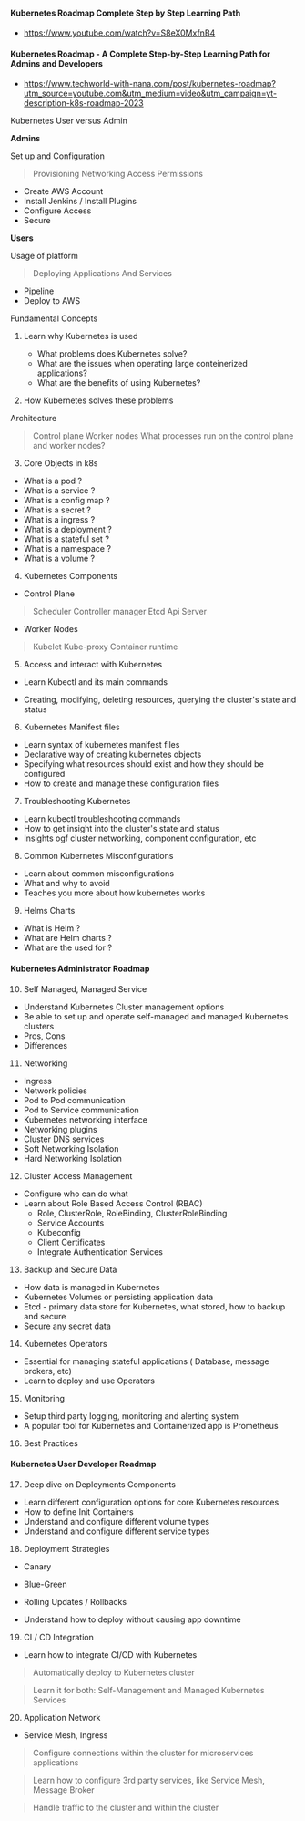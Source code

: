 #### Kubernetes Roadmap Complete Step by Step Learning Path

- https://www.youtube.com/watch?v=S8eX0MxfnB4 

#### Kubernetes Roadmap - A Complete Step-by-Step Learning Path for Admins and Developers

- https://www.techworld-with-nana.com/post/kubernetes-roadmap?utm_source=youtube.com&utm_medium=video&utm_campaign=yt-description-k8s-roadmap-2023 

Kubernetes User versus Admin

**Admins**

Set up and Configuration 

> Provisioning
> Networking
> Access
> Permissions

- Create AWS Account
- Install Jenkins / Install Plugins
- Configure Access
- Secure

**Users**

Usage of platform

> Deploying Applications
> And Services

- Pipeline 
- Deploy to AWS 

Fundamental Concepts

1. Learn why Kubernetes is used
   
   - What problems does Kubernetes solve?
   - What are the issues when operating large conteinerized applications?
   - What are the benefits of using Kubernetes?

2. How Kubernetes solves these problems

Architecture

> Control plane
> Worker nodes
> What processes run on the control plane and worker nodes?

3. Core Objects in k8s

- What is a pod ?
- What is a service ?
- What is a config map ?
- What is a secret ?
- What is a ingress ?
- What is a deployment ?
- What is a stateful set ?
- What is a namespace ?
- What is a volume ? 

4. Kubernetes Components 

- Control Plane
  
> Scheduler
> Controller manager
> Etcd
> Api Server

- Worker Nodes

> Kubelet
> Kube-proxy
> Container runtime

5. Access and interact with Kubernetes

- Learn Kubectl and its main commands 

- Creating, modifying, deleting resources, querying the cluster's state and status

6. Kubernetes Manifest files

- Learn syntax of kubernetes manifest files
- Declarative way of creating kubernetes objects
- Specifying what resources should exist and how they should be configured
- How to create and manage these configuration files

7. Troubleshooting Kubernetes

- Learn kubectl troubleshooting commands
- How to get insight into the cluster's state and status
- Insights ogf cluster networking, component configuration, etc

8. Common Kubernetes Misconfigurations

- Learn about common misconfigurations 
- What and why to avoid 
- Teaches you more about how kubernetes works 

9. Helms Charts 

- What is Helm ?
- What are Helm charts ?
- What are the used for ?

#### Kubernetes Administrator Roadmap 

10. Self Managed, Managed Service

- Understand Kubernetes Cluster management options 
- Be able to set up and operate self-managed and managed Kubernetes clusters
- Pros, Cons
- Differences 

11. Networking 

- Ingress
- Network policies
- Pod to Pod communication
- Pod to Service communication 
- Kubernetes networking interface 
- Networking plugins 
- Cluster DNS services 
- Soft Networking Isolation
- Hard Networking Isolation

12. Cluster Access Management

- Configure who can do what
- Learn about Role Based Access Control (RBAC)
  - Role, ClusterRole, RoleBinding, ClusterRoleBinding
  - Service Accounts
  - Kubeconfig 
  - Client Certificates
  - Integrate Authentication Services 

13. Backup and Secure Data

- How data is managed in Kubernetes
- Kubernetes Volumes or persisting application data 
- Etcd - primary data store for Kubernetes, what stored, how to backup and secure
- Secure any secret data 

14. Kubernetes Operators 

- Essential for managing stateful applications ( Database, message brokers, etc)
- Learn to deploy and use Operators 

15. Monitoring 

- Setup third party logging, monitoring and alerting system 
- A popular tool for Kubernetes and Containerized app is Prometheus 

16. Best Practices 

#### Kubernetes User Developer Roadmap
  
17. Deep dive on Deployments Components

- Learn different configuration options for core Kubernetes resources
- How to define Init Containers 
- Understand and configure different volume types
- Understand and configure different service types

18. Deployment Strategies

 - Canary
 - Blue-Green 
 - Rolling Updates / Rollbacks
  
- Understand how to deploy without causing app downtime

19. CI / CD Integration

- Learn how to integrate CI/CD with Kubernetes

> Automatically deploy to Kubernetes cluster

> Learn it for both: Self-Management and Managed Kubernetes Services

20. Application Network

- Service Mesh, Ingress

> Configure connections within the cluster for microservices applications 

> Learn how to configure 3rd party services, like Service Mesh, Message Broker 

> Handle traffic to the cluster and within the cluster 

